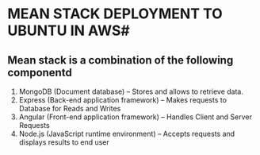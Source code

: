 # MEAN STACK DEPLOYMENT TO UBUNTU IN AWS#

## Mean stack is a combination of the following componentd ##

1. MongoDB (Document database) – Stores and allows to retrieve data.
2. Express (Back-end application framework) – Makes requests to Database for Reads and Writes
3. Angular (Front-end application framework) – Handles Client and Server Requests
4. Node.js (JavaScript runtime environment) – Accepts requests and displays results to end user

